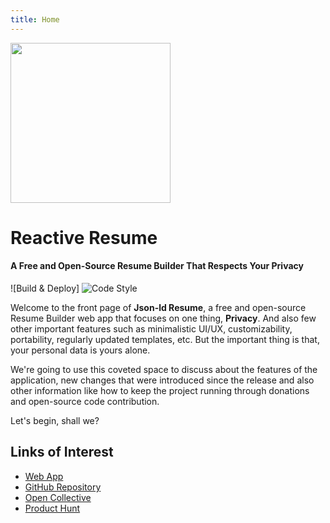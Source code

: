 ```yaml
---
title: Home
---
```


<img src="https://raw.githubusercontent.com/Jsonldresume/lab-web/main/public/images/jsonldresume.png" width="256px">

# Reactive Resume

#### A Free and Open-Source Resume Builder That Respects Your Privacy

![Build & Deploy]
![Code Style](https://badgen.net/badge/code%20style/airbnb/ff5a5f?icon=airbnb)

Welcome to the front page of **Json-ld Resume**, a free and open-source Resume Builder web app that focuses on one thing, **Privacy**. And also few other important features such as minimalistic UI/UX, customizability, portability, regularly updated templates, etc. But the important thing is that, your personal data is yours alone.

We're going to use this coveted space to discuss about the features of the application, new changes that were introduced since the release and also other information like how to keep the project running through donations and open-source code contribution.

Let's begin, shall we?

## Links of Interest

- [Web App ](https://jsonldresume.org/)
- [GitHub Repository ](https://github.com/jsonldresume/lab-web)
- [Open Collective ](https://opencollective.com/jsonldresume)
- [Product Hunt ](https://www.producthunt.com/posts/jsonldresume)
